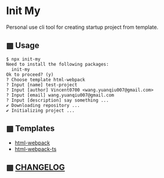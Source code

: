 # Init My

Personal use cli tool for creating startup project from template.

## ▩ Usage

```
$ npx init-my
Need to install the following packages:
  init-my
Ok to proceed? (y)
? Choose template html-webpack
? Input [name] test-project
? Input [author] Vincent0700 <wang.yuanqiu007@gmail.com>
? Input [email] wang.yuanqiu007@gmail.com
? Input [description] say something ...
✔ Downloading repository ...
✔ Initializing project ...
```

## ▩ Templates

- [html-webpack](https://github.com/Vincent0700/html-webpack-template.git)
- [html-webpack-ts](https://github.com/Vincent0700/html-webpack-ts-template.git)

## ▩ [CHANGELOG](./CHANGELOG.md)
